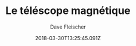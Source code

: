 ---
tmdb_id: '99678'
title: Le téléscope magnétique
original_title: The Magnetic Telescope
author: Dave Fleischer
img_name: theMagneticTelescope.jpg
release_date: '1942-04-24'
synopsis: ''
tags:
- Superman
- Fleischer
category:
- Dessins Animés
youtube_url: ''
vimeo_url: ''
archive_url: ''
dailymotion_url: //www.dailymotion.com/embed/video/x6h1e94
cast: 'Bud Collyer,Joan Alexander'
crew: 'Dave Fleischer,Jerry Siegel,Joe Shuster,Dan Gordon,Max Fleischer'
imdb_id: tt0035014
adult: 'false'
date: '2018-03-30T13:25:45.091Z'
---